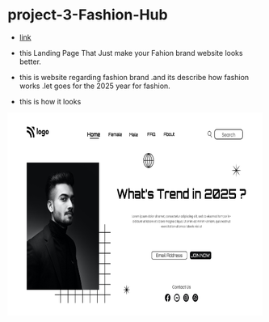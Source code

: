 
# project-3-Fashion-Hub

* [link](https://fashion-hub-fsjs.netlify.app)

* this Landing Page That Just make your Fahion brand website looks better.

* this is website regarding fashion brand .and its describe how fashion works .let goes for the 2025 year for fashion.

* this is how it looks

<img src="output.png"  width="700" height="400">

